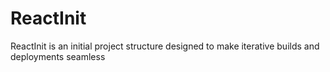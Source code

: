 # ReactInit
ReactInit is an initial project structure designed to make iterative builds and deployments seamless
